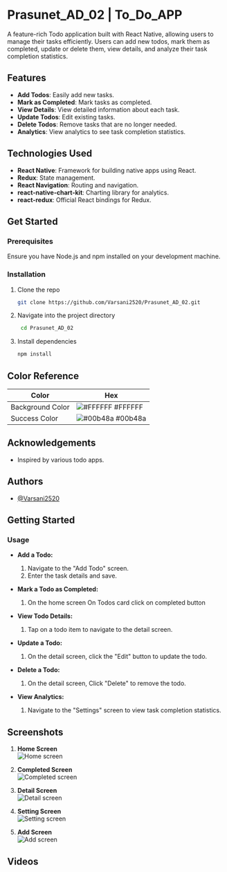 # Prasunet_AD_02 | To_Do_APP

A feature-rich Todo application built with React Native, allowing users to manage their tasks efficiently. Users can add new todos, mark them as completed, update or delete them, view details, and analyze their task completion statistics.

## Features

- **Add Todos**: Easily add new tasks.
- **Mark as Completed**: Mark tasks as completed.
- **View Details**: View detailed information about each task.
- **Update Todos**: Edit existing tasks.
- **Delete Todos**: Remove tasks that are no longer needed.
- **Analytics**: View analytics to see task completion statistics.

## Technologies Used

- **React Native**: Framework for building native apps using React.
- **Redux**: State management.
- **React Navigation**: Routing and navigation.
- **react-native-chart-kit**: Charting library for analytics.
- **react-redux**: Official React bindings for Redux.

## Get Started 
### Prerequisites

Ensure you have Node.js and npm installed on your development machine.

### Installation

1. Clone the repo
   ```sh
   git clone https://github.com/Varsani2520/Prasunet_AD_02.git

2. Navigate into the project directory
    ```sh
     cd Prasunet_AD_02

3. Install dependencies
    ```sh
    npm install
    
## Color Reference

| Color            | Hex                                                              |
| ---------------- | ---------------------------------------------------------------- |
| Background Color | ![#FFFFFF](https://via.placeholder.com/10/FFFFFF?text=+) #FFFFFF |
| Success Color    | ![#00b48a](https://via.placeholder.com/10/00b48a?text=+) #00b48a |

## Acknowledgements

- Inspired by various todo apps.

## Authors

- [@Varsani2520](https://www.github.com/Varsani2520)

## Getting Started

### Usage

- **Add a Todo:**
  1. Navigate to the "Add Todo" screen.
  2. Enter the task details and save.

- **Mark a Todo as Completed:**
  1. On the home screen On Todos card click on completed button

- **View Todo Details:**
  1. Tap on a todo item to navigate to the detail screen.

- **Update a Todo:**
  1. On the detail screen, click the "Edit" button to update the todo.

- **Delete a Todo:**
  1. On the detail screen, Click "Delete" to remove the todo.

- **View Analytics:**
  1. Navigate to the "Settings" screen to view task completion statistics.

## Screenshots

1. **Home Screen**  
   ![Home screen](https://github.com/Varsani2520/Prasunet_AD_02/assets/137641079/b7a7dd3b-c6d8-4005-b83f-dfffb650d5eb)

2. **Completed Screen**  
   ![Completed screen](https://github.com/Varsani2520/Prasunet_AD_02/assets/137641079/d1cba01d-c7f2-4ee2-8497-9c0dfeffe0ae)

3. **Detail Screen**  
   ![Detail screen](https://github.com/Varsani2520/Prasunet_AD_02/assets/137641079/fa7ea71d-327d-4782-b270-efad1c936169)

4. **Setting Screen**  
   ![Setting screen](https://github.com/Varsani2520/Prasunet_AD_02/assets/137641079/8e8a8cad-9ecd-49d5-8389-c5febecce78d)

5. **Add Screen**  
   ![Add screen](https://github.com/Varsani2520/Prasunet_AD_02/assets/137641079/31236322-db0e-425e-97b3-17d14185646d)
   
## Videos
   
  
